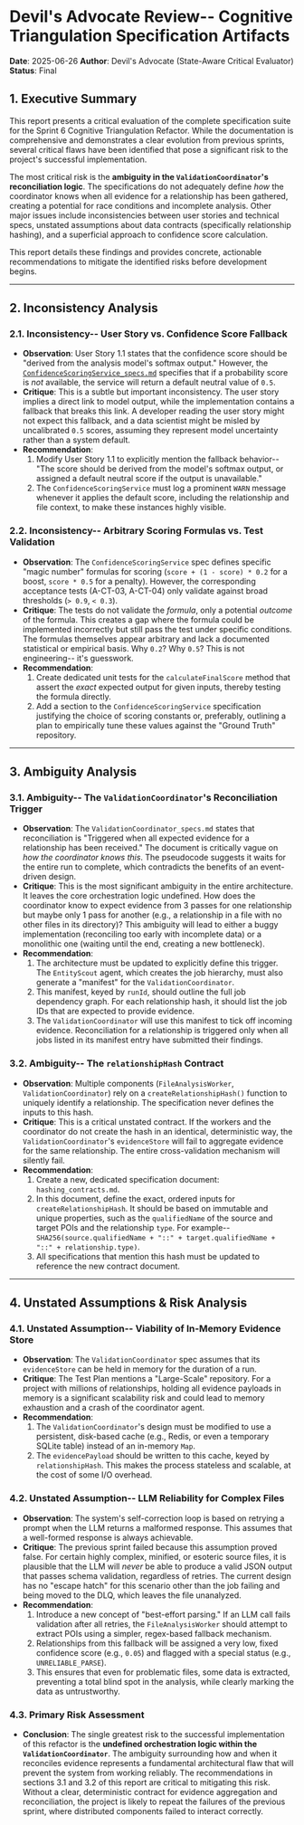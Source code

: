 # Devil's Advocate Review-- Cognitive Triangulation Specification Artifacts

**Date**: 2025-06-26
**Author**: Devil's Advocate (State-Aware Critical Evaluator)
**Status**: Final

## 1. Executive Summary

This report presents a critical evaluation of the complete specification suite for the Sprint 6 Cognitive Triangulation Refactor. While the documentation is comprehensive and demonstrates a clear evolution from previous sprints, several critical flaws have been identified that pose a significant risk to the project's successful implementation.

The most critical risk is the **ambiguity in the `ValidationCoordinator`'s reconciliation logic**. The specifications do not adequately define *how* the coordinator knows when all evidence for a relationship has been gathered, creating a potential for race conditions and incomplete analysis. Other major issues include inconsistencies between user stories and technical specs, unstated assumptions about data contracts (specifically relationship hashing), and a superficial approach to confidence score calculation.

This report details these findings and provides concrete, actionable recommendations to mitigate the identified risks before development begins.

---

## 2. Inconsistency Analysis

### 2.1. Inconsistency-- User Story vs. Confidence Score Fallback
-   **Observation**: User Story 1.1 states that the confidence score should be "derived from the analysis model's softmax output." However, the [`ConfidenceScoringService_specs.md`](docs/specifications/cognitive_triangulation/ConfidenceScoringService_specs.md) specifies that if a probability score is *not* available, the service will return a default neutral value of `0.5`.
-   **Critique**: This is a subtle but important inconsistency. The user story implies a direct link to model output, while the implementation contains a fallback that breaks this link. A developer reading the user story might not expect this fallback, and a data scientist might be misled by uncalibrated `0.5` scores, assuming they represent model uncertainty rather than a system default.
-   **Recommendation**:
    1.  Modify User Story 1.1 to explicitly mention the fallback behavior-- "The score should be derived from the model's softmax output, or assigned a default neutral score if the output is unavailable."
    2.  The `ConfidenceScoringService` must log a prominent `WARN` message whenever it applies the default score, including the relationship and file context, to make these instances highly visible.

### 2.2. Inconsistency-- Arbitrary Scoring Formulas vs. Test Validation
-   **Observation**: The `ConfidenceScoringService` spec defines specific "magic number" formulas for scoring (`score + (1 - score) * 0.2` for a boost, `score * 0.5` for a penalty). However, the corresponding acceptance tests (A-CT-03, A-CT-04) only validate against broad thresholds (`> 0.9`, `< 0.3`).
-   **Critique**: The tests do not validate the *formula*, only a potential *outcome* of the formula. This creates a gap where the formula could be implemented incorrectly but still pass the test under specific conditions. The formulas themselves appear arbitrary and lack a documented statistical or empirical basis. Why `0.2`? Why `0.5`? This is not engineering-- it's guesswork.
-   **Recommendation**:
    1.  Create dedicated unit tests for the `calculateFinalScore` method that assert the *exact* expected output for given inputs, thereby testing the formula directly.
    2.  Add a section to the `ConfidenceScoringService` specification justifying the choice of scoring constants or, preferably, outlining a plan to empirically tune these values against the "Ground Truth" repository.

---

## 3. Ambiguity Analysis

### 3.1. Ambiguity-- The `ValidationCoordinator`'s Reconciliation Trigger
-   **Observation**: The `ValidationCoordinator_specs.md` states that reconciliation is "Triggered when all expected evidence for a relationship has been received." The document is critically vague on *how the coordinator knows this*. The pseudocode suggests it waits for the entire run to complete, which contradicts the benefits of an event-driven design.
-   **Critique**: This is the most significant ambiguity in the entire architecture. It leaves the core orchestration logic undefined. How does the coordinator know to expect evidence from 3 passes for one relationship but maybe only 1 pass for another (e.g., a relationship in a file with no other files in its directory)? This ambiguity will lead to either a buggy implementation (reconciling too early with incomplete data) or a monolithic one (waiting until the end, creating a new bottleneck).
-   **Recommendation**:
    1.  The architecture must be updated to explicitly define this trigger. The `EntityScout` agent, which creates the job hierarchy, must also generate a "manifest" for the `ValidationCoordinator`.
    2.  This manifest, keyed by `runId`, should outline the full job dependency graph. For each relationship hash, it should list the job IDs that are expected to provide evidence.
    3.  The `ValidationCoordinator` will use this manifest to tick off incoming evidence. Reconciliation for a relationship is triggered only when all jobs listed in its manifest entry have submitted their findings.

### 3.2. Ambiguity-- The `relationshipHash` Contract
-   **Observation**: Multiple components (`FileAnalysisWorker`, `ValidationCoordinator`) rely on a `createRelationshipHash()` function to uniquely identify a relationship. The specification never defines the inputs to this hash.
-   **Critique**: This is a critical unstated contract. If the workers and the coordinator do not create the hash in an identical, deterministic way, the `ValidationCoordinator`'s `evidenceStore` will fail to aggregate evidence for the same relationship. The entire cross-validation mechanism will silently fail.
-   **Recommendation**:
    1.  Create a new, dedicated specification document: `hashing_contracts.md`.
    2.  In this document, define the exact, ordered inputs for `createRelationshipHash`. It should be based on immutable and unique properties, such as the `qualifiedName` of the source and target POIs and the relationship `type`. For example-- `SHA256(source.qualifiedName + "::" + target.qualifiedName + "::" + relationship.type)`.
    3.  All specifications that mention this hash must be updated to reference the new contract document.

---

## 4. Unstated Assumptions & Risk Analysis

### 4.1. Unstated Assumption-- Viability of In-Memory Evidence Store
-   **Observation**: The `ValidationCoordinator` spec assumes that its `evidenceStore` can be held in memory for the duration of a run.
-   **Critique**: The Test Plan mentions a "Large-Scale" repository. For a project with millions of relationships, holding all evidence payloads in memory is a significant scalability risk and could lead to memory exhaustion and a crash of the coordinator agent.
-   **Recommendation**:
    1.  The `ValidationCoordinator`'s design must be modified to use a persistent, disk-based cache (e.g., Redis, or even a temporary SQLite table) instead of an in-memory `Map`.
    2.  The `evidencePayload` should be written to this cache, keyed by `relationshipHash`. This makes the process stateless and scalable, at the cost of some I/O overhead.

### 4.2. Unstated Assumption-- LLM Reliability for Complex Files
-   **Observation**: The system's self-correction loop is based on retrying a prompt when the LLM returns a malformed response. This assumes that a well-formed response is always achievable.
-   **Critique**: The previous sprint failed because this assumption proved false. For certain highly complex, minified, or esoteric source files, it is plausible that the LLM will *never* be able to produce a valid JSON output that passes schema validation, regardless of retries. The current design has no "escape hatch" for this scenario other than the job failing and being moved to the DLQ, which leaves the file unanalyzed.
-   **Recommendation**:
    1.  Introduce a new concept of "best-effort parsing." If an LLM call fails validation after all retries, the `FileAnalysisWorker` should attempt to extract POIs using a simpler, regex-based fallback mechanism.
    2.  Relationships from this fallback will be assigned a very low, fixed confidence score (e.g., `0.05`) and flagged with a special status (e.g., `UNRELIABLE_PARSE`).
    3.  This ensures that even for problematic files, some data is extracted, preventing a total blind spot in the analysis, while clearly marking the data as untrustworthy.

### 4.3. Primary Risk Assessment
-   **Conclusion**: The single greatest risk to the successful implementation of this refactor is the **undefined orchestration logic within the `ValidationCoordinator`**. The ambiguity surrounding how and when it reconciles evidence represents a fundamental architectural flaw that will prevent the system from working reliably. The recommendations in sections 3.1 and 3.2 of this report are critical to mitigating this risk. Without a clear, deterministic contract for evidence aggregation and reconciliation, the project is likely to repeat the failures of the previous sprint, where distributed components failed to interact correctly.